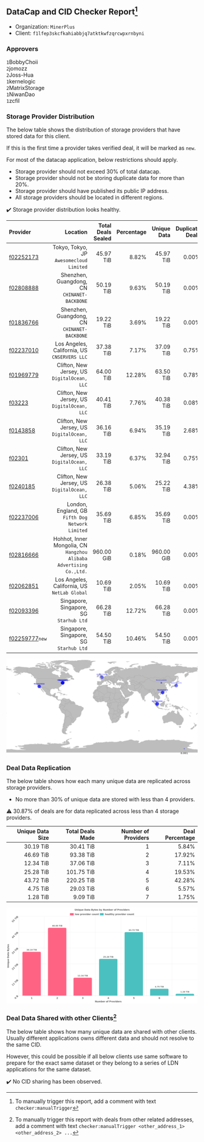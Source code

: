 ## DataCap and CID Checker Report[^1]
 - Organization: `MinerPlus`
 - Client: `f1lfep3skcfkahiabbjq7atktkwfzqrcwpxrnbyni`
### Approvers
`1`BobbyChoii<br/>`2`jomozz<br/>`2`Joss-Hua<br/>`1`kernelogic<br/>`2`MatrixStorage<br/>`1`NiwanDao<br/>`1`zcfil


### Storage Provider Distribution
The below table shows the distribution of storage providers that have stored data for this client.

If this is the first time a provider takes verified deal, it will be marked as `new`.

For most of the datacap application, below restrictions should apply.
 - Storage provider should not exceed 30% of total datacap.
 - Storage provider should not be storing duplicate data for more than 20%.
 - Storage provider should have published its public IP address.
 - All storage providers should be located in different regions.

✔️ Storage provider distribution looks healthy.

| Provider                                                    |                                                               Location | Total Deals Sealed | Percentage | Unique Data | Duplicate Deals |
| :---------------------------------------------------------- | ---------------------------------------------------------------------: | -----------------: | ---------: | ----------: | --------------: |
| [f02252173](https://filfox.info/en/address/f02252173)       |                            Tokyo, Tokyo, JP<br/>`Awesomecloud Limited` |          45.97 TiB |      8.82% |   45.97 TiB |           0.00% |
| [f02808888](https://filfox.info/en/address/f02808888)       |                        Shenzhen, Guangdong, CN<br/>`CHINANET-BACKBONE` |          50.19 TiB |      9.63% |   50.19 TiB |           0.00% |
| [f01836766](https://filfox.info/en/address/f01836766)       |                        Shenzhen, Guangdong, CN<br/>`CHINANET-BACKBONE` |          19.22 TiB |      3.69% |   19.22 TiB |           0.00% |
| [f02237010](https://filfox.info/en/address/f02237010)       |                        Los Angeles, California, US<br/>`CNSERVERS LLC` |          37.38 TiB |      7.17% |   37.09 TiB |           0.75% |
| [f01969779](https://filfox.info/en/address/f01969779)       |                        Clifton, New Jersey, US<br/>`DigitalOcean, LLC` |          64.00 TiB |     12.28% |   63.50 TiB |           0.78% |
| [f03223](https://filfox.info/en/address/f03223)             |                        Clifton, New Jersey, US<br/>`DigitalOcean, LLC` |          40.41 TiB |      7.76% |   40.38 TiB |           0.08% |
| [f0143858](https://filfox.info/en/address/f0143858)         |                        Clifton, New Jersey, US<br/>`DigitalOcean, LLC` |          36.16 TiB |      6.94% |   35.19 TiB |           2.68% |
| [f02301](https://filfox.info/en/address/f02301)             |                        Clifton, New Jersey, US<br/>`DigitalOcean, LLC` |          33.19 TiB |      6.37% |   32.94 TiB |           0.75% |
| [f0240185](https://filfox.info/en/address/f0240185)         |                        Clifton, New Jersey, US<br/>`DigitalOcean, LLC` |          26.38 TiB |      5.06% |   25.22 TiB |           4.38% |
| [f02237006](https://filfox.info/en/address/f02237006)       |                    London, England, GB<br/>`Fifth Dog Network Limited` |          35.69 TiB |      6.85% |   35.69 TiB |           0.00% |
| [f02816666](https://filfox.info/en/address/f02816666)       | Hohhot, Inner Mongolia, CN<br/>`Hangzhou Alibaba Advertising Co.,Ltd.` |         960.00 GiB |      0.18% |  960.00 GiB |           0.00% |
| [f02062851](https://filfox.info/en/address/f02062851)       |                        Los Angeles, California, US<br/>`NetLab Global` |          10.69 TiB |      2.05% |   10.69 TiB |           0.00% |
| [f02093396](https://filfox.info/en/address/f02093396)       |                             Singapore, Singapore, SG<br/>`Starhub Ltd` |          66.28 TiB |     12.72% |   66.28 TiB |           0.00% |
| [f02259777](https://filfox.info/en/address/f02259777)`new`  |                             Singapore, Singapore, SG<br/>`Starhub Ltd` |          54.50 TiB |     10.46% |   54.50 TiB |           0.00% |

<img src="https://raw.githubusercontent.com/data-preservation-programs/filplus-checker-assets/main/filecoin-project/filecoin-plus-large-datasets/issues/1840/1698937652059.png"/>

### Deal Data Replication
The below table shows how each many unique data are replicated across storage providers.

- No more than 30% of unique data are stored with less than 4 providers.

⚠️ 30.87% of deals are for data replicated across less than 4 storage providers.

| Unique Data Size | Total Deals Made | Number of Providers | Deal Percentage |
| ---------------: | ---------------: | ------------------: | --------------: |
|        30.19 TiB |        30.41 TiB |                   1 |           5.84% |
|        46.69 TiB |        93.38 TiB |                   2 |          17.92% |
|        12.34 TiB |        37.06 TiB |                   3 |           7.11% |
|        25.28 TiB |       101.75 TiB |                   4 |          19.53% |
|        43.72 TiB |       220.25 TiB |                   5 |          42.28% |
|         4.75 TiB |        29.03 TiB |                   6 |           5.57% |
|         1.28 TiB |         9.09 TiB |                   7 |           1.75% |

<img src="https://raw.githubusercontent.com/data-preservation-programs/filplus-checker-assets/main/filecoin-project/filecoin-plus-large-datasets/issues/1840/1698937652776.png"/>

### Deal Data Shared with other Clients[^3]
The below table shows how many unique data are shared with other clients.
Usually different applications owns different data and should not resolve to the same CID.

However, this could be possible if all below clients use same software to prepare for the exact same dataset or they belong to a series of LDN applications for the same dataset.

✔️ No CID sharing has been observed.

[^1]: To manually trigger this report, add a comment with text `checker:manualTrigger`

[^2]: Deals from those addresses are combined into this report as they are specified with `checker:manualTrigger`

[^3]: To manually trigger this report with deals from other related addresses, add a comment with text `checker:manualTrigger <other_address_1> <other_address_2> ...`
